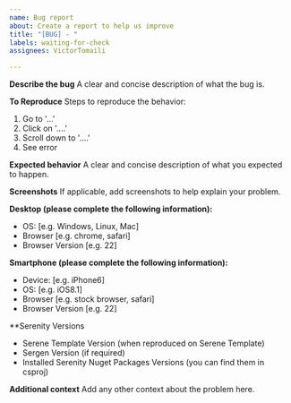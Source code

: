 ```yaml
---
name: Bug report
about: Create a report to help us improve
title: "[BUG] - "
labels: waiting-for-check
assignees: VictorTomaili

---
```


**Describe the bug**
A clear and concise description of what the bug is.

**To Reproduce**
Steps to reproduce the behavior:
1. Go to '...'
2. Click on '....'
3. Scroll down to '....'
4. See error

**Expected behavior**
A clear and concise description of what you expected to happen.

**Screenshots**
If applicable, add screenshots to help explain your problem.

**Desktop (please complete the following information):**
 - OS: [e.g. Windows, Linux, Mac]
 - Browser [e.g. chrome, safari]
 - Browser Version [e.g. 22]

**Smartphone (please complete the following information):**
 - Device: [e.g. iPhone6]
 - OS: [e.g. iOS8.1]
 - Browser [e.g. stock browser, safari]
 - Browser Version [e.g. 22]
 
**Serenity Versions
 - Serene Template Version (when reproduced on Serene Template)
 - Sergen Version (if required)
 - Installed Serenity Nuget Packages Versions (you can find them in csproj)

**Additional context**
Add any other context about the problem here.
